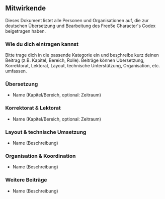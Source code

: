 ## Mitwirkende

Dieses Dokument listet alle Personen und Organisationen auf, die zur deutschen Übersetzung und Bearbeitung des Free5e Character's Codex beigetragen haben.

### Wie du dich eintragen kannst
Bitte trage dich in die passende Kategorie ein und beschreibe kurz deinen Beitrag (z.B. Kapitel, Bereich, Rolle). Beiträge können Übersetzung, Korrektorat, Lektorat, Layout, technische Unterstützung, Organisation, etc. umfassen.

### Übersetzung

- Name (Kapitel/Bereich, optional: Zeitraum)

### Korrektorat & Lektorat

- Name (Kapitel/Bereich, optional: Zeitraum)

### Layout & technische Umsetzung

- Name (Beschreibung)

### Organisation & Koordination

- Name (Beschreibung)

### Weitere Beiträge

- Name (Beschreibung)

<!--
**Beispiel:**
 
- Martelo Schwarz (Übersetzung Kapitel 1, Koordination Gesamtwerk)
- Max Mustermann (Übersetzung Kapitel 1)
- Erika Beispiel (Korrektorat, Gesamtwerk)
- Alex Technik (PDF-Layout)
- Sam Koord (Organisation Discord-Gruppe)
-->
